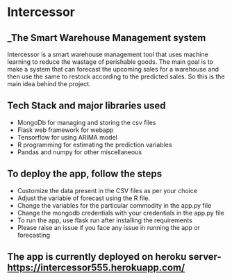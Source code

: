 # Intercessor
## _The Smart Warehouse Management system




Intercessor is a smart warehouse management tool that uses machine learning to reduce the wastage of perishable goods. The main goal is to make a system that can forecast the upcoming sales for a warehouse and then use the same to restock according to the predicted sales. So this is the main idea behind the project.

## Tech Stack and major libraries used

- MongoDb for managing and storing the csv files
- Flask web framework for webapp
- Tensorflow for using ARIMA model
- R programming for estimating the prediction variables
- Pandas and numpy for other miscellaneous

## To deploy the app, follow the steps

- Customize the data present in the CSV files as per your choice
- Adjust the variable of forecast using the R file.
- Change the variables for the particular commodity in the app.py file
- Change the mongodb credentials with your credentials in the app.py file
- To run the app, use flask run after installing the requirements
- Please raise an issue if you face any issue in running the app or forecasting

## The app is currently deployed on heroku server- https://intercessor555.herokuapp.com/



